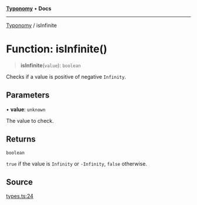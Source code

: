 [**Typonomy**](../README.md) • **Docs**

***

[Typonomy](../globals.md) / isInfinite

# Function: isInfinite()

> **isInfinite**(`value`): `boolean`

Checks if a value is positive of negative `Infinity`.

## Parameters

• **value**: `unknown`

The value to check.

## Returns

`boolean`

`true` if the value is `Infinity` or `-Infinity`, `false` otherwise.

## Source

[types.ts:24](https://github.com/softcraft-development/typonomy/blob/37d2aadc75ec0bb1bcd45938f3aae7730dc0182e/src/types.ts#L24)
